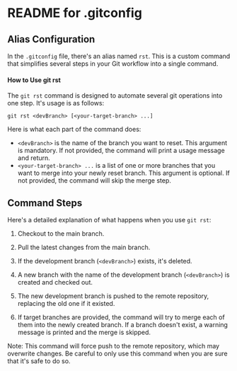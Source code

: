 # README for .gitconfig

## Alias Configuration

In the `.gitconfig` file, there's an alias named `rst`. This is a custom command that simplifies several steps in your Git workflow into a single command.

#### How to Use git rst

The `git rst` command is designed to automate several git operations into one step. It's usage is as follows:

```
git rst <devBranch> [<your-target-branch> ...]
```

Here is what each part of the command does:

- `<devBranch>` is the name of the branch you want to reset. This argument is mandatory. If not provided, the command will print a usage message and return.
- `<your-target-branch> ...` is a list of one or more branches that you want to merge into your newly reset branch. This argument is optional. If not provided, the command will skip the merge step.

## Command Steps

Here's a detailed explanation of what happens when you use `git rst`:

1. Checkout to the main branch.

2. Pull the latest changes from the main branch.

3. If the development branch (`<devBranch>`) exists, it's deleted.

4. A new branch with the name of the development branch (`<devBranch>`) is created and checked out.

5. The new development branch is pushed to the remote repository, replacing the old one if it existed.

6. If target branches are provided, the command will try to merge each of them into the newly created branch. If a branch doesn't exist, a warning message is printed and the merge is skipped.

Note: This command will force push to the remote repository, which may overwrite changes. Be careful to only use this command when you are sure that it's safe to do so.
